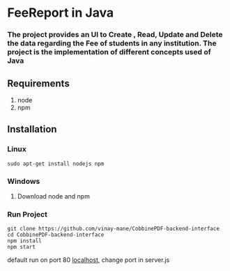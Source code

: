 # FeeReport in Java
### The project provides an UI to Create , Read, Update and Delete the data regarding the Fee of students in any institution. The project is the implementation of different concepts used of Java

## Requirements
1. node
2. npm

## Installation
### Linux
```
sudo apt-get install nodejs npm
```
### Windows
1. Download node and npm

### Run Project
```
git clone https://github.com/vinay-mane/CobbinePDF-backend-interface
cd CobbinePDF-backend-interface
npm install
npm start
```
default run on port 80 [localhost](http://localhost/), change port in server.js
